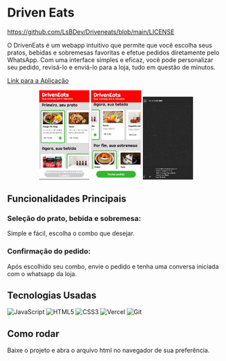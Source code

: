 # Driven Eats

https://github.com/LsBDev/Driveneats/blob/main/LICENSE

O DrivenEats é um webapp intuitivo que permite que você escolha seus pratos, bebidas e sobremesas favoritas e efetue pedidos diretamente pelo WhatsApp. Com uma interface simples e eficaz, você pode personalizar seu pedido, revisá-lo e enviá-lo para a loja, tudo em questão de minutos.

<a href="https://driveneats-orpin.vercel.app/"> Link para a Aplicação </a>
<p align="center">
  <img width="23%" src="./img/DrivenEats1.jpg" />
  <img width="23%" src="./img/DrivenEats2.jpg" />
  <img width="23%" src="./img/DrivenEats3.jpg" />
</p>

## Funcionalidades Principais
 
### Seleção do prato, bebida e sobremesa: 
Simple e fácil, escolha o combo que desejar.

### Confirmação do pedido: 
Após escolhido seu combo, envie o pedido e tenha uma conversa iniciada com o whatsapp da loja.


## Tecnologias Usadas  
  
  ![JavaScript](https://img.shields.io/badge/javascript-%23323330.svg?style=for-the-badge&logo=javascript&logoColor=%23F7DF1E)
  ![HTML5](https://img.shields.io/badge/html5-%23E34F26.svg?style=for-the-badge&logo=html5&logoColor=white)
  ![CSS3](https://img.shields.io/badge/css3-%231572B6.svg?style=for-the-badge&logo=css3&logoColor=white)
  ![Vercel](https://img.shields.io/badge/vercel-%23000000.svg?style=for-the-badge&logo=vercel&logoColor=white)
  ![Git](https://img.shields.io/badge/git-%23F05033.svg?style=for-the-badge&logo=git&logoColor=white)
  
## Como rodar
Baixe o projeto e abra o arquivo html no navegador de sua preferência.
